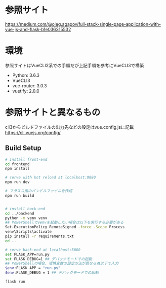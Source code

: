 # 参照サイト
https://medium.com/@oleg.agapov/full-stack-single-page-application-with-vue-js-and-flask-b1e036315532

# 環境
参照サイトはVueCLI2系での手順だが上記手順を参考にVueCLI3で構築

* Python: 3.6.3
* VueCLI3
* vue-router: 3.0.3
* vuetify: 2.0.0

# 参照サイトと異なるもの
cli3からビルドファイルの出力先などの設定はvue.config.jsに記載
https://cli.vuejs.org/config/

## Build Setup

``` bash
# install front-end
cd frontend
npm install

# serve with hot reload at localhost:8080
npm run dev

# フラスコ用のバンドルファイルを作成
npm run build


# install back-end
cd ../backend
python -m venv venv
## PowerShellでvenvを起動したい場合は以下を実行する必要がある
Set-ExecutionPolicy RemoteSigned -force -Scope Process
venv\Scripts\activate
pip install -r requirements.txt
cd ..

# serve back-end at localhost:5000
set FLASK_APP=run.py
set FLASK_DEBUG=1 ## デバックモードでの起動
## PowerShellの場合、環境変数の設定方法が異なる為以下で入力
$env:FLASK_APP = "run.py"
$env:FLASK_DEBUG = 1 ## デバックモードでの起動

flask run
```

